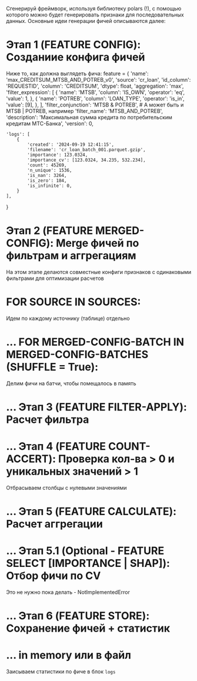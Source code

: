 Сгенерируй фреймворк, используя библиотеку polars (!), с помощью которого можно будет генерировать признаки для последовательных данных.
Основные идеи генерации фичей описываются далее:

# Этап 1 (FEATURE CONFIG): Созданиие конфига фичей

Ниже то, как должна выглядеть фича:
feature = {
    'name': 'max_CREDITSUM_MTSB_AND_POTREB_v0',
    'source': 'cr_loan',
    'id_column': 'REQUESTID',
    'column': 'CREDITSUM',
    'dtype': float,
    'aggregation': 'max',
    'filter_expression': [
        {
            'name': 'MTSB',
            'column': 'IS_OWN',
            'operator': 'eq',
            'value': 1,
        },
        {
            'name': 'POTREB',
            'column': 'LOAN_TYPE',
            'operator': 'is_in',
            'value': [9],
        },
    ],
    'filter_conjunction': 'MTSB & POTREB', # А может быть и MTSB | POTREB, например
    'filter_name': 'MTSB_AND_POTREB',
    'description': 'Максимальная сумма кредита по потребительским кредитам МТС-Банка',
    'version': 0,
    
    'logs': [
        {
            'created': '2024-09-19 12:41:15', 
            'filename': 'cr_loan_batch_001.parquet.gzip',
            'importance': 123.0324,
            'importance_cv': [123.0324, 34.235, 532.234],
            'count': 45269,
            'n_unique': 1536,
            'is_nan': 3264,
            'is_zero': 184,
            'is_infinite': 0,
        }
    ],
}

# Этап 2 (FEATURE MERGED-CONFIG): Merge фичей по фильтрам и аггрегациям
На этом этапе делаются совместные конфиги признаков с одинаковыми фильтрами для оптимизации расчетов

# FOR SOURCE IN SOURCES:
Идем по каждому источнику (таблице) отдельно

# ... FOR MERGED-CONFIG-BATCH IN MERGED-CONFIG-BATCHES (SHUFFLE = True):
Делим фичи на батчи, чтобы помещалось в память

# ... Этап 3 (FEATURE FILTER-APPLY): Расчет фильтра

# ... Этап 4 (FEATURE COUNT-ACCERT): Проверка кол-ва > 0 и уникальных значений > 1
Отбрасываем столбцы с нулевыми значениями

# ... Этап 5 (FEATURE CALCULATE): Расчет аггрегации

# ... Этап 5.1 (Optional - FEATURE SELECT [IMPORTANCE | SHAP]): Отбор фичи по CV
Это не нужно пока делать - NotImplementedError

# ... Этап 6 (FEATURE STORE): Сохранение фичей + статистик
# ...                         in memory или в файл
Заисываем статистики по фиче в блок `logs`
